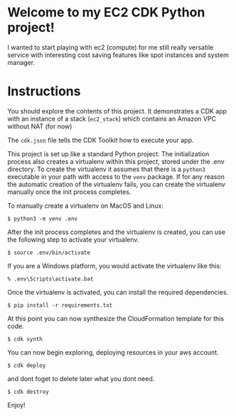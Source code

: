 
# Welcome to my EC2 CDK Python project!

I wanted to start playing with ec2 (compute) for me still really versatile service with
interesting cost saving features like spot instances and system manager.


# Instructions

You should explore the contents of this project. It demonstrates a CDK app with an instance of a stack (`ec2_stack`)
which contains an Amazon VPC without NAT (for now)


The `cdk.json` file tells the CDK Toolkit how to execute your app.

This project is set up like a standard Python project.  The initialization process also creates
a virtualenv within this project, stored under the .env directory.  To create the virtualenv
it assumes that there is a `python3` executable in your path with access to the `venv` package.
If for any reason the automatic creation of the virtualenv fails, you can create the virtualenv
manually once the init process completes.

To manually create a virtualenv on MacOS and Linux:

```
$ python3 -m venv .env
```

After the init process completes and the virtualenv is created, you can use the following
step to activate your virtualenv.

```
$ source .env/bin/activate
```

If you are a Windows platform, you would activate the virtualenv like this:

```
% .env\Scripts\activate.bat
```

Once the virtualenv is activated, you can install the required dependencies.

```
$ pip install -r requirements.txt
```

At this point you can now synthesize the CloudFormation template for this code.

```
$ cdk synth
```

You can now begin exploring, deploying resources in your aws account.

```
$ cdk deploy
```

and dont foget to delete later what you dont need.


```
$ cdk destroy
```

Enjoy!